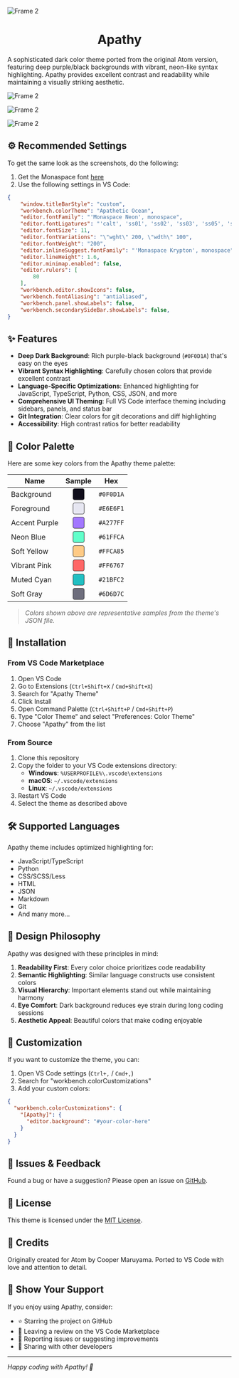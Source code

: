 ![Frame 2](https://github.com/user-attachments/assets/650e07c8-20f3-49ce-910f-b5f885453162)

<h1 style="text-align: center;"><center>Apathy</center></h1>

A sophisticated dark color theme ported from the original Atom version, featuring deep purple/black backgrounds with vibrant, neon-like syntax highlighting. Apathy provides excellent contrast and readability while maintaining a visually striking aesthetic.

![Frame 2](https://github.com/user-attachments/assets/79dd7785-2f71-4eba-8d8e-742668e8156e)

![Frame 2](https://github.com/user-attachments/assets/d13cc1cf-5179-48bc-a249-db045307bfa9)

![Frame 2](https://github.com/user-attachments/assets/8ce109e2-7823-4a96-a01e-36a3e86cecb3)


## ⚙️ Recommended Settings

To get the same look as the screenshots, do the following:

1. Get the Monaspace font [here](https://monaspace.githubnext.com/)
2. Use the following settings in VS Code:

```json
{
    "window.titleBarStyle": "custom",
    "workbench.colorTheme": "Apathetic Ocean",
    "editor.fontFamily": "'Monaspace Neon', monospace",
    "editor.fontLigatures": "'calt', 'ss01', 'ss02', 'ss03', 'ss05', 'ss06', 'ss07', 'ss08', 'ss09', 'liga'",
    "editor.fontSize": 11,
    "editor.fontVariations": "\"wght\" 200, \"wdth\" 100",
    "editor.fontWeight": "200",
    "editor.inlineSuggest.fontFamily": "'Monaspace Krypton', monospace",
    "editor.lineHeight": 1.6,
    "editor.minimap.enabled": false,
    "editor.rulers": [
        80
    ],
    "workbench.editor.showIcons": false,
    "workbench.fontAliasing": "antialiased",
    "workbench.panel.showLabels": false,
    "workbench.secondarySideBar.showLabels": false,
}
```

## ✨ Features

- **Deep Dark Background**: Rich purple-black background (`#0F0D1A`) that's easy on the eyes
- **Vibrant Syntax Highlighting**: Carefully chosen colors that provide excellent contrast
- **Language-Specific Optimizations**: Enhanced highlighting for JavaScript, TypeScript, Python, CSS, JSON, and more
- **Comprehensive UI Theming**: Full VS Code interface theming including sidebars, panels, and status bar
- **Git Integration**: Clear colors for git decorations and diff highlighting
- **Accessibility**: High contrast ratios for better readability

## 🎨 Color Palette

Here are some key colors from the Apathy theme palette:

| Name          |                                                            Sample                                                            |    Hex    |
| ------------- | :--------------------------------------------------------------------------------------------------------------------------: | :-------: |
| Background    | <span style="display:inline-block;width:24px;height:24px;background:#0F0D1A;border-radius:4px;border:1px solid #333"></span> | `#0F0D1A` |
| Foreground    | <span style="display:inline-block;width:24px;height:24px;background:#E6E6F1;border-radius:4px;border:1px solid #333"></span> | `#E6E6F1` |
| Accent Purple | <span style="display:inline-block;width:24px;height:24px;background:#A277FF;border-radius:4px;border:1px solid #333"></span> | `#A277FF` |
| Neon Blue     | <span style="display:inline-block;width:24px;height:24px;background:#61FFCA;border-radius:4px;border:1px solid #333"></span> | `#61FFCA` |
| Soft Yellow   | <span style="display:inline-block;width:24px;height:24px;background:#FFCA85;border-radius:4px;border:1px solid #333"></span> | `#FFCA85` |
| Vibrant Pink  | <span style="display:inline-block;width:24px;height:24px;background:#FF6767;border-radius:4px;border:1px solid #333"></span> | `#FF6767` |
| Muted Cyan    | <span style="display:inline-block;width:24px;height:24px;background:#21BFC2;border-radius:4px;border:1px solid #333"></span> | `#21BFC2` |
| Soft Gray     | <span style="display:inline-block;width:24px;height:24px;background:#6D6D7C;border-radius:4px;border:1px solid #333"></span> | `#6D6D7C` |

> _Colors shown above are representative samples from the theme's JSON file._

## 🚀 Installation

### From VS Code Marketplace

1. Open VS Code
2. Go to Extensions (`Ctrl+Shift+X` / `Cmd+Shift+X`)
3. Search for "Apathy Theme"
4. Click Install
5. Open Command Palette (`Ctrl+Shift+P` / `Cmd+Shift+P`)
6. Type "Color Theme" and select "Preferences: Color Theme"
7. Choose "Apathy" from the list

### From Source

1. Clone this repository
2. Copy the folder to your VS Code extensions directory:
   - **Windows**: `%USERPROFILE%\.vscode\extensions`
   - **macOS**: `~/.vscode/extensions`
   - **Linux**: `~/.vscode/extensions`
3. Restart VS Code
4. Select the theme as described above

## 🛠 Supported Languages

Apathy theme includes optimized highlighting for:

- JavaScript/TypeScript
- Python
- CSS/SCSS/Less
- HTML
- JSON
- Markdown
- Git
- And many more...

## 🎯 Design Philosophy

Apathy was designed with these principles in mind:

1. **Readability First**: Every color choice prioritizes code readability
2. **Semantic Highlighting**: Similar language constructs use consistent colors
3. **Visual Hierarchy**: Important elements stand out while maintaining harmony
4. **Eye Comfort**: Dark background reduces eye strain during long coding sessions
5. **Aesthetic Appeal**: Beautiful colors that make coding enjoyable

## 🔧 Customization

If you want to customize the theme, you can:

1. Open VS Code settings (`Ctrl+,` / `Cmd+,`)
2. Search for "workbench.colorCustomizations"
3. Add your custom colors:

```json
{
  "workbench.colorCustomizations": {
    "[Apathy]": {
      "editor.background": "#your-color-here"
    }
  }
}
```

## 🐛 Issues & Feedback

Found a bug or have a suggestion? Please open an issue on [GitHub](https://github.com/coopermaruyama/apathy-theme/issues).

## 📝 License

This theme is licensed under the [MIT License](LICENSE).

## 🙏 Credits

Originally created for Atom by Cooper Maruyama. Ported to VS Code with love and attention to detail.

## 🌟 Show Your Support

If you enjoy using Apathy, consider:

- ⭐ Starring the project on GitHub
- 📝 Leaving a review on the VS Code Marketplace
- 🐛 Reporting issues or suggesting improvements
- 📢 Sharing with other developers

---

_Happy coding with Apathy! 💜_
